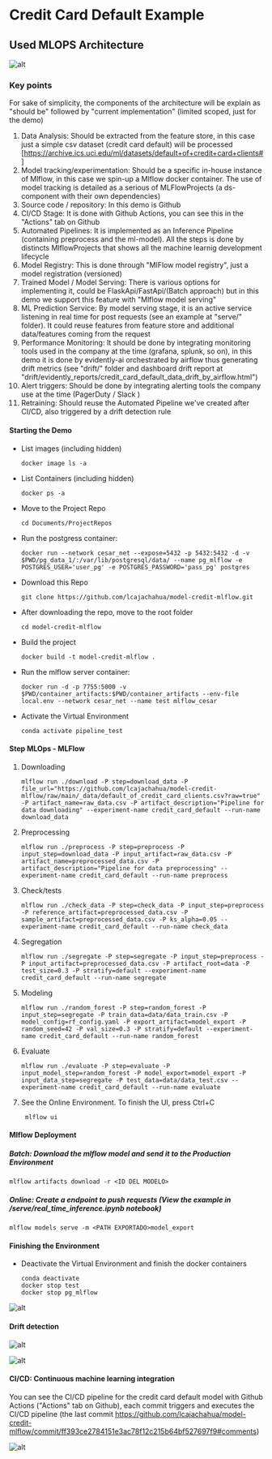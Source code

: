 [mlops_architecture]:_md_img/mlops_architecture.png
[model_serving]:_md_img/serve.png
[drift_dag]:_md_img/drift_dag.png
[drift_dashboard]:_md_img/drift_dashboard.png
[cicd_ml]:_md_img/cicd_ml.png

# Credit Card Default Example

## Used MLOPS Architecture

![alt][mlops_architecture]

### Key points

For sake of simplicity, the components of the architecture will be explain as "should be" followed by "current implementation" (limited scoped, just for the demo)
1. Data Analysis: Should be extracted from the feature store, in this case just a simple csv dataset (credit card default) will be processed [https://archive.ics.uci.edu/ml/datasets/default+of+credit+card+clients#]
2. Model tracking/experimentation: Should be a specific in-house instance of Mlflow, in this case we spin-up a Mlflow docker container. The use of model tracking is detailed as a serious of MLFlowProjects (a ds-component with their own dependencies)
3. Source code / repository: In this demo is Github
4. CI/CD Stage: It is done with Github Actions, you can see this in the "Actions" tab on Github
5. Automated Pipelines: It is implemented as an Inference Pipeline (containing preprocess and the ml-model). All the steps is done by distincts MlflowProjects that shows all the machine learnig development lifecycle
6. Model Registry: This is done through "MlFlow model registry", just a model registration (versioned)
7. Trained Model / Model Serving: There is various options for implementing it, could be FlaskApi/FastApi/(Batch approach) but in this demo we support this feature with "Mlflow model serving"
8. ML Prediction Service: By model serving stage, it is an active service listening in real time for post requests (see an example at "serve/" folder). It could reuse features from feature store and additional data/features coming from the request
9. Performance Monitoring: It should be done by integrating monitoring tools used in the company at the time (grafana, splunk, so on), in this demo it is done by evidently-ai orchestrated by airflow thus generating drift metrics (see "drift/" folder and dashboard drift report at "drift/evidently_reports/credit_card_default_data_drift_by_airflow.html")
10. Alert triggers: Should be done by integrating alerting tools the company use at the time (PagerDuty / Slack )
11. Retraining: Should reuse the Automated Pipeline we've created after CI/CD, also triggered by a drift detection rule


#### Starting the Demo

- List images (including hidden)

      docker image ls -a

- List Containers (including hidden)

      docker ps -a

- Move to the Project Repo

      cd Documents/ProjectRepos

- Run the postgress container: 

      docker run --network cesar_net --expose=5432 -p 5432:5432 -d -v $PWD/pg_data_1/:/var/lib/postgresql/data/ --name pg_mlflow -e POSTGRES_USER='user_pg' -e POSTGRES_PASSWORD='pass_pg' postgres

- Download this Repo

      git clone https://github.com/lcajachahua/model-credit-mlflow.git

- After downloading the repo, move to the root folder

      cd model-credit-mlflow

- Build the project

      docker build -t model-credit-mlflow .

- Run the mlflow server container: 

      docker run -d -p 7755:5000 -v $PWD/container_artifacts:$PWD/container_artifacts --env-file local.env --network cesar_net --name test mlflow_cesar

- Activate the Virtual Environment

      conda activate pipeline_test


#### Step MLOps - MLFlow

1. Downloading

       mlflow run ./download -P step=download_data -P file_url="https://github.com/lcajachahua/model-credit-mlflow/raw/main/_data/default_of_credit_card_clients.csv?raw=true" -P artifact_name=raw_data.csv -P artifact_description="Pipeline for data downloading" --experiment-name credit_card_default --run-name download_data
    
2. Preprocessing

       mlflow run ./preprocess -P step=preprocess -P input_step=download_data -P input_artifact=raw_data.csv -P artifact_name=preprocessed_data.csv -P artifact_description="Pipeline for data preprocessing" --experiment-name credit_card_default --run-name preprocess
 
3. Check/tests

       mlflow run ./check_data -P step=check_data -P input_step=preprocess -P reference_artifact=preprocessed_data.csv -P sample_artifact=preprocessed_data.csv -P ks_alpha=0.05 --experiment-name credit_card_default --run-name check_data
    
4. Segregation

       mlflow run ./segregate -P step=segregate -P input_step=preprocess -P input_artifact=preprocessed_data.csv -P artifact_root=data -P test_size=0.3 -P stratify=default --experiment-name credit_card_default --run-name segregate
    
5. Modeling

       mlflow run ./random_forest -P step=random_forest -P input_step=segregate -P train_data=data/data_train.csv -P model_config=rf_config.yaml -P export_artifact=model_export -P random_seed=42 -P val_size=0.3 -P stratify=default --experiment-name credit_card_default --run-name random_forest
    
6. Evaluate

       mlflow run ./evaluate -P step=evaluate -P input_model_step=random_forest -P model_export=model_export -P input_data_step=segregate -P test_data=data/data_test.csv --experiment-name credit_card_default --run-name evaluate

7. See the Online Environment. To finish the UI, press Ctrl+C

        mlflow ui



#### Mlflow Deployment

##### Batch: Download the mlflow model and send it to the Production Environment

    mlflow artifacts download -r <ID DEL MODELO>
        
        
##### Online: Create a endpoint to push requests (View the example in /serve/real_time_inference.ipynb notebook)

    mlflow models serve -m <PATH EXPORTADO>model_export
    

#### Finishing the Environment

- Deactivate the Virtual Environment and finish the docker containers

      conda deactivate
      docker stop test
      docker stop pg_mlflow






![alt][model_serving]




#### Drift detection

![alt][drift_dag]

![alt][drift_dashboard]

#### CI/CD: Continuous machine learning integration

You can see the CI/CD pipeline for the credit card default model with Github Actions ("Actions" tab on Github), each commit triggers and executes the CI/CD pipeline (the last commit https://github.com/lcajachahua/model-credit-mlflow/commit/ff393ce2784151e3ac78f12c215b64bf527697f9#comments)

![alt][cicd_ml]
        

